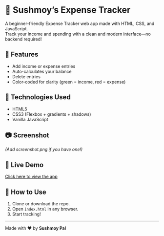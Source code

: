 # 💸 Sushmoy’s Expense Tracker

A beginner-friendly Expense Tracker web app made with HTML, CSS, and JavaScript.  
Track your income and spending with a clean and modern interface—no backend required!

## 🚀 Features
- Add income or expense entries
- Auto-calculates your balance
- Delete entries
- Color-coded for clarity (green = income, red = expense)

## 📁 Technologies Used
- HTML5
- CSS3 (Flexbox + gradients + shadows)
- Vanilla JavaScript

## 📷 Screenshot  
*(Add screenshot.png if you have one!)*

## 🚀 Live Demo  
[Click here to view the app](https://binarybar.github.io/Expense-Tracker/)


## 📌 How to Use
1. Clone or download the repo.
2. Open `index.html` in any browser.
3. Start tracking!

---

Made with ❤️ by **Sushmoy Pal**


